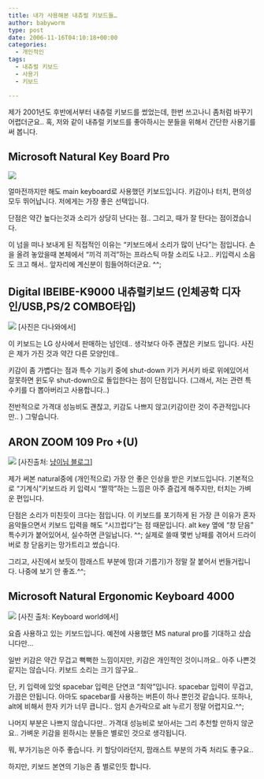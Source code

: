 ```yaml
---
title: 내가 사용해본 내츄럴 키보드들…
author: babyworm
type: post
date: 2006-11-16T04:10:18+00:00
categories:
  - 개인적인
tags:
  - 내츄럴 키보드
  - 사용기
  - 키보드

---
```

제가 2001년도 후반에서부터 내츄럴 키보드를 썼었는데, 한번 쓰고나니 좀처럼 바꾸기 어렵더군요..
혹, 저와 같이 내츄럴 키보드를 좋아하시는 분들을 위해서 간단한 사용기를 써 봅니다.

## **Microsoft Natural Key Board Pro**

<IMG src="https://i0.wp.com/www.dansdata.com/images/nkpro/nkpplan320b.jpg?w=625" data-recalc-dims="1" />

얼마전까지만 해도 main keyboard로 사용했던 키보드입니다.
키감이나 터치, 편의성 모두 뛰어납니다.
저에게는 가장 좋은 선택입니다.

단점은 약간 높다는것과 소리가 상당히 난다는 점.. 그리고, 때가 잘 탄다는 점이겠습니다.

이 넘을 떠나 보내게 된 직접적인 이유는 “키보드에서 소리가 많이 난다”는 점입니다.
손을 올려 놓았을때 본체에서 “끼걱 끼걱”하는 프라스틱 마찰 소리도 나고.. 키입력시 소음도 크고 해서.. 앞자리에 계신분이 힘들어하더군요. ^^;

## **Digital IBEIBE-K9000 내츄럴키보드 (인체공학 디자인/USB,PS/2 COMBO타입)**

<IMG src="https://img.danawa.com/images/descFiles/3/933/2932935_1_1434562368.jpg">
[사진은 다나와에서]

이 키보드는 LG 상사에서 판매하는 넘인데.. 생각보다 아주 괜찮은 키보드 입니다.
사진은 제가 가진 것과 약간 다른 모양인데..

키감이 좀 가볍다는 점과 특수 기능키 중에 shut-down 키가 커서키 바로 위에있어서 잘못하면 윈도우 shut-down으로 돌입한다는 점이 단점입니다. (그래서, 저는 관련 특수키를 다 뽑아버리고 사용합니다..)

전반적으로 가격대 성능비도 괜찮고, 키감도 나쁘지 않고(키감이란 것이 주관적입니다만.. ) 그렇습니다.

## **ARON ZOOM 109 Pro +(U)**

<IMG src="https://i0.wp.com/file.bodnara.co.kr/webedit/qna/1129451932-test1.jpg">
</STRONG>[사진출처: <A href="http://snil.egloos.com/1836432" target=_blank>냥이님 블로그</A>]

제가 써본 natural중에 (개인적으로) 가장 안 좋은 인상을 받은 키보드입니다.
기본적으로 “기계식”키보드라 키 입력시 “짤깍”하는 느낌은 아주 즐겁게 해주지만, 터치는 가벼운 편입니다.

단점은 소리가 미친듯이 크다는 점입니다. 이 키보드를 포기하게 된 가장 큰 이유가 혼자 음악들으면서 키보드 입력을 해도 “시끄럽다”는 점 때문입니다.
alt key 옆에 “창 닫음” 특수키가 붙어있어서, 실수하면 큰일납니다. ^^;
실제로 쓸때 몇번 낭패를 겪어서 드라이버로 창 닫음키는 망가트리고 썼습니다.

그리고, 사진에서 보듯이 팜래스트 부분에 땀(과 기름기)가 정말 잘 붙어서 번들거립니다. 나중에 보기 안 좋죠.^^;

## **Microsoft Natural Ergonomic Keyboard 4000**

<IMG src="https://www.keyboardco.com/product-images/microsoft_ergonomic_keyboard_4000_black_usb_large.jpg">
[사진 출처: Keyboard world에서]

요즘 사용하고 있는 키보드입니다.
예전에 사용했던 MS natural pro를 기대하고 샀습니다만…

일반 키감은 약간 무겁고 뻑뻑한 느낌이지만, 키감은 개인적인 것이니까요..
아주 나쁜것 같지는 않습니다. 키보드 소리는 크기 않구요..

단, 키 입력에 있엇 spacebar 입력은 단연코 “최악”입니다.
spacebar 입력이 무겁고, 가끔은 안됩니다. 아마도 spacebar를 사용하는 버튼이 하나 뿐인것 같습니다.
또하나, alt에 비해서 한자 키가 너무 큽니다.. 엄지 손가락으로 alt 누르기 정말 어렵지요.^^;

나머지 부분은 나쁘지 않습니다만.. 가격대 성능비로 보아서는 그리 추천할 만하지 않군요..
가벼운 키감을 윈하시는 분들은 별로인 것으로 생각됩니다.

뭐, 부가기능은 아주 좋습니다. 키 할당이라던지, 팜래스트 부분의 가죽 처리도 좋구요..

하지만, 키보드 본연의 기능은 좀 별로인듯 합니다.

